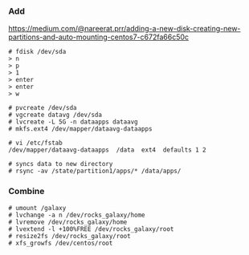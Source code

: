 
### Add

https://medium.com/@nareerat.prr/adding-a-new-disk-creating-new-partitions-and-auto-mounting-centos7-c672fa66c50c

```
# fdisk /dev/sda
> n
> p
> 1
> enter
> enter
> w

# pvcreate /dev/sda
# vgcreate datavg /dev/sda
# lvcreate -L 5G -n dataapps dataavg
# mkfs.ext4 /dev/mapper/dataavg-dataapps
```

```
# vi /etc/fstab
/dev/mapper/dataavg-dataapps  /data  ext4  defaults 1 2
```

```
# syncs data to new directory
# rsync -av /state/partition1/apps/* /data/apps/
```

### Combine
```
# umount /galaxy 
# lvchange -a n /dev/rocks_galaxy/home
# lvremove /dev/rocks_galaxy/home 
# lvextend -l +100%FREE /dev/rocks_galaxy/root
# resize2fs /dev/rocks_galaxy/root
# xfs_growfs /dev/centos/root
```
